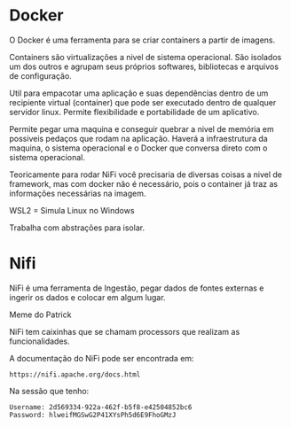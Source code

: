 # Docker

O Docker é uma ferramenta para se criar containers a partir de imagens.

Containers são virtualizações a nivel de sistema operacional. São isolados um dos outros e agrupam seus próprios softwares, bibliotecas e arquivos de configuração.

Util para empacotar uma aplicação e suas dependências dentro de um recipiente virtual (container) que pode ser executado dentro de qualquer servidor linux. Permite flexibilidade e portabilidade de um aplicativo.

Permite pegar uma maquina e conseguir quebrar a nivel de memória em possiveis pedaços que rodam na aplicação. Haverá a infraestrutura da maquina, o sistema operacional e o Docker que conversa direto com o sistema operacional.

Teoricamente para rodar NiFi você precisaria de diversas coisas a nivel de framework, mas com docker não é necessário, pois o container já traz as informações necessárias na imagem.

WSL2 = Simula Linux no Windows

Trabalha com abstrações para isolar.

# Nifi

NiFi é uma ferramenta de Ingestão, pegar dados de fontes externas e ingerir os dados e colocar em algum lugar.

Meme do Patrick

NiFi tem caixinhas que se chamam processors que realizam as funcionalidades.

A documentação do NiFi pode ser encontrada em: 
```
https://nifi.apache.org/docs.html
```

Na sessão que tenho:
```
Username: 2d569334-922a-462f-b5f8-e42504852bc6
Password: hlweifMGSwG2P41XYsPh5d6E9FhoGMzJ
```








